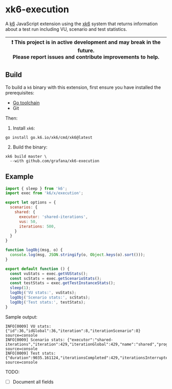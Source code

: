 # xk6-execution

A [k6](https://github.com/grafana/k6) JavaScript extension using the
[xk6](https://github.com/grafana/xk6) system that returns information about a
test run including VU, scenario and test statistics.

| :exclamation: This project is in active development and may break in the future.<br>Please report issues and contribute improvements to help. |
|------|


## Build

To build a `k6` binary with this extension, first ensure you have installed the prerequisites:

- [Go toolchain](https://go101.org/article/go-toolchain.html)
- Git

Then:

1. Install `xk6`:
  ```shell
  go install go.k6.io/xk6/cmd/xk6@latest
  ```

2. Build the binary:
  ```shell
  xk6 build master \
    --with github.com/grafana/xk6-execution
  ```


## Example

```javascript
import { sleep } from 'k6';
import exec from 'k6/x/execution';

export let options = {
  scenarios: {
    shared: {
      executor: 'shared-iterations',
      vus: 50,
      iterations: 500,
    }
  }
}

function logObj(msg, o) {
  console.log(msg, JSON.stringify(o, Object.keys(o).sort()));
}

export default function () {
  const vuStats = exec.getVUStats();
  const scStats = exec.getScenarioStats();
  const testStats = exec.getTestInstanceStats();
  sleep(1);
  logObj('VU stats:', vuStats);
  logObj('Scenario stats:', scStats);
  logObj('Test stats:', testStats);
}
```

Sample output:

```shell
INFO[0009] VU stats: {"id":36,"idGlobal":36,"iteration":8,"iterationScenario":8}  source=console
INFO[0009] Scenario stats: {"executor":"shared-iterations","iteration":429,"iterationGlobal":429,"name":"shared","progress":0.858,"startTime":1624262301.1202478}  source=console
INFO[0009] Test stats: {"duration":9035.161124,"iterationsCompleted":429,"iterationsInterrupted":0,"vusActive":50,"vusMax":50}  source=console
```


TODO:
- [ ] Document all fields
